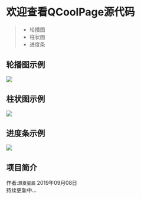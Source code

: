 ﻿  
  
# 欢迎查看QCoolPage源代码  
> * 轮播图
> * 柱状图
> * 进度条

## 轮播图示例
![](https://github.com/YYC572652645/QCoolPage/raw/master/mkres/banna.png)

## 柱状图示例
![](https://github.com/YYC572652645/QCoolPage/raw/master/mkres/cylinder.png)

## 进度条示例
![](https://github.com/YYC572652645/QCoolPage/raw/master/mkres/slider.png)

## 项目简介
作者:`灏夏星辰` 
2019年09月08日  
持续更新中...

